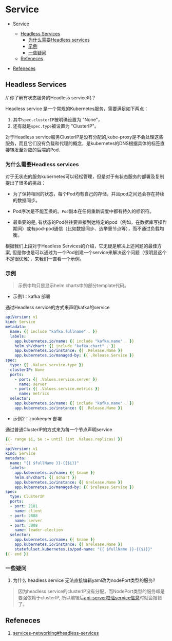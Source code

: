 # Service

- [Service](#service)
  - [Headless Services](#headless-services)
    - [为什么需要Headless services](#为什么需要headless-services)
    - [示例](#示例)
    - [一些疑问](#一些疑问)
  - [Refeneces](#refeneces)

- [Refeneces](#refeneces)
  
## Headless Services

// 你了解有状态服务的Headless service吗？

Headless service 是一个常规的Kubernetes服务，需要满足如下两点：

1. 其中`spec.clusterIP`被明确设置为 "None"，
2. 还有就是`spec.type`被设置为 "ClusterIP"。

对于Headless service服务ClusterIP是没有分配的,kube-proxy是不会处理这些服务，而且它们没有负载和代理的概念，是kubernetes的DNS根据具体的标签直接转发至对应的后端的Pod.

### 为什么需要Headless services

对于无状态的服务kubernetes可以轻松管理，但是对于有状态服务的部署及复制提出了很多的挑战：

- 为了保持相同的状态，每个Pod均有自己的存储，并且pod之间还会存在持续的数据同步。

- Pod序次是不能互换的。`Pod`副本在任何重新调度中都有持久的标识符。

- 最重要的是, 有状态的Pod往往要直接到达特定的pod（例如，在数据库写操作期间）或有pod-pod通信（比如数据同步、选举重节点等），而不通过负载均衡。

根据我们上段对于Headless Services的介绍，它无疑是解决上述问题的最佳方案, 但是你也是可以通过为一个Pod创建一个service来解决这个问题（很明显这个不是很优雅），来我们一直看一个示例。

### 示例

> 示例中均只是显示helm charts中的部分template代码。

- 示例1：kafka 部署

通过Headless service的方式来声明kafka的service

```yaml
apiVersion: v1
kind: Service
metadata:
  name: {{ include "kafka.fullname" . }}
  labels:
    app.kubernetes.io/name: {{ include "kafka.name" . }}
    helm.sh/chart: {{ include "kafka.chart" . }}
    app.kubernetes.io/instance: {{ .Release.Name }}
    app.kubernetes.io/managed-by: {{ .Release.Service }}
spec:
  type: {{ .Values.service.type }}
  clusterIP: None
  ports:
    - port: {{ .Values.service.server }}
      name: server
    - port: {{ .Values.service.metrics }}
      name: metrics
  selector:
    app.kubernetes.io/name: {{ include "kafka.name" . }}
    app.kubernetes.io/instance: {{ .Release.Name }}
```

- 示例2：zookeeper 部署

通过普通ClusterIP的方式来为每一个节点声明service

```yaml
{{- range $i, $e := until (int .Values.replicas) }}
---
apiVersion: v1
kind: Service
metadata:
  name: "{{ $fullName }}-{{$i}}"
  labels:
    app.kubernetes.io/name: {{ $name }}
    helm.sh/chart: {{ $chart }}
    app.kubernetes.io/instance: {{ $release.Name }}
    app.kubernetes.io/managed-by: {{ $release.Service }}
spec:
  type: ClusterIP
  ports:
  - port: 2181
    name: client
  - port: 2888
    name: server
  - port: 3888
    name: leader-election
  selector:
    app.kubernetes.io/name: {{ $name }}
    app.kubernetes.io/instance: {{ $release.Name }}
    statefulset.kubernetes.io/pod-name: "{{ $fullName }}-{{$i}}"
{{- end }}
```

### 一些疑问

1. 为什么 headless service 无法直接编辑yaml改为nodePort类型的服务?

> 因为headless service的clusterIP没有分配，而NodePort类型的服务却是要强依赖于clusterIP, 所以编辑后[api-server校验service信息](https://github.com/kubernetes/kubernetes/blob/v1.25.0/pkg/apis/core/validation/validation.go#L4621)时就会报错了。

## Refeneces

1. [services-networking#headless-services](https://kubernetes.io/docs/concepts/services-networking/service/#headless-services)

